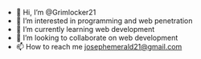 - 👋 Hi, I’m @Grimlocker21
- 👀 I’m interested in programming and web penetration
- 🌱 I’m currently learning web development
- 💞️ I’m looking to collaborate on web development
- 📫 How to reach me josephemerald21@gmail.com

<!---
Grimlocker21/Grimlocker21 is a ✨ special ✨ repository because its `README.md` (this file) appears on your GitHub profile.
You can click the Preview link to take a look at your changes.
--->
